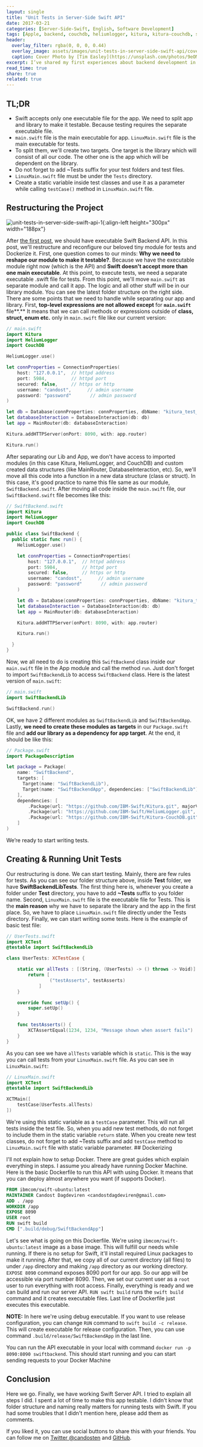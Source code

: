 ```yaml
---
layout: single
title: "Unit Tests in Server-Side Swift API"
date: 2017-03-21
categories: [Server-Side-Swift, English, Software Development]
tags: [Apple, backend, couchdb, heliumlogger, kitura, kitura-couchdb, server side, server side swift, Software, Software Development, swift, swift-3, swift3]
header:
  overlay_filter: rgba(0, 0, 0, 0.44)
  overlay_image: assets/images/unit-tests-in-server-side-swift-api/cover.jpx
  caption: Cover Photo by [Tim Easley](https://unsplash.com/photos/9eOMleOBWmY) on [Unsplash](https://unsplash.com/)
excerpt: I’ve shared my first experiences about backend development in Swift [in my previous blog post](/new-horizons-with-server-side-swift). This is the follow-up post. I'll talk about Unit Tests in Swift.
read_time: true
share: true
related: true
---
```


## TL;DR

- Swift accepts only one executable file for the app. We need to split app and library to make it testable. Because testing requires the separate executable file.
- `main.swift` file is the main executable for app. `LinuxMain.swift` file is the main executable for tests.
- To split them, we'll create two targets. One target is the library which will consist of all our code. The other one is the app which will be dependent on the library.
- Do not forget to add ~Tests suffix for your test folders and test files.
- `LinuxMain.swift` file must be under the `Tests` directory.
- Create a static variable inside test classes and use it as a parameter while calling `testCase()` method in `LinuxMain.swift` file.

## Restructuring the Project

![unit-tests-in-server-side-swift-api-1](/assets/images/unit-tests-in-server-side-swift-api/1.png){:align-left height="300px" width="188px"}


After [the first post](/new-horizons-with-server-side-swift), we should have executable Swift Backend API. In this post, we'll restructure and reconfigure our beloved tiny module for tests and Dockerize it. First, one question comes to our minds: **Why we need to reshape our module to make it testable?**. Because we have the executable module right now (which is the API) and **Swift doesn't accept more than one main executable**. At this point, to execute tests, we need a separate executable .swift file for tests. From this point, we'll move `main.swift` as separate module and call it app. The logic and all other stuff will be in our library module. You can see the latest folder structure on the right side. There are some points that we need to handle while separating our app and library. First, **top-level expressions are not allowed except** for **`main.swift`** file**.** It means that we can call methods or expressions outside of **class, struct, enum etc.** only in `main.swift` file like our current version:

```swift
// main.swift
import Kitura
import HeliumLogger
import CouchDB

HeliumLogger.use()

let connProperties = ConnectionProperties(
    host: "127.0.0.1",  // httpd address
    port: 5984,         // httpd port
    secured: false,     // https or http
    username: "candost",      // admin username
    password: "password"       // admin password
)

let db = Database(connProperties: connProperties, dbName: "kitura_test_db")
let databaseInteraction = DatabaseInteraction(db: db)
let app = MainRouter(db: databaseInteraction)

Kitura.addHTTPServer(onPort: 8090, with: app.router)

Kitura.run()
```

After separating our Lib and App, we don't have access to imported modules (in this case Kitura, HeliumLogger, and CouchDB) and custom created data structures (like MainRouter, DatabaseInteraction, etc). So, we'll move all this code into a function in a new data structure (class or struct). In this case, it's good practice to name this file same as our module, `SwiftBackend.swift`. After moving all code inside the `main.swift` file, our `SwiftBackend.swift` file becomes like this:

```swift
// SwiftBackend.swift
import Kitura
import HeliumLogger
import CouchDB

public class SwiftBackend {
  public static func run() {
    HeliumLogger.use()

    let connProperties = ConnectionProperties(
        host: "127.0.0.1",  // httpd address
        port: 5984,         // httpd port
        secured: false,     // https or http
        username: "candost",      // admin username
        password: "password"       // admin password
    )

    let db = Database(connProperties: connProperties, dbName: "kitura_test_db")
    let databaseInteraction = DatabaseInteraction(db: db)
    let app = MainRouter(db: databaseInteraction)

    Kitura.addHTTPServer(onPort: 8090, with: app.router)

    Kitura.run()

  }
}
```

Now, we all need to do is creating this `SwiftBackend` class inside our `main.swift` file in the App module and call the method `run`. Just don't forget to import `SwiftBackendLib` to access `SwiftBackend` class. Here is the latest version of `main.swift`:

```swift
// main.swift
import SwiftBackendLib

SwiftBackend.run()
```

OK, we have 2 different modules as `SwiftBackendLib` and `SwiftBackendApp`. Lastly, **we need to create these modules as targets** in our `Package.swift` file and **add our library as a dependency for app target**. At the end, it should be like this:

```swift
// Package.swift
import PackageDescription

let package = Package(
    name: "SwiftBackend",
    targets: [
      Target(name: "SwiftBackendLib"),
      Target(name: "SwiftBackendApp", dependencies: ["SwiftBackendLib"])
    ],
    dependencies: [
        .Package(url: "https://github.com/IBM-Swift/Kitura.git", majorVersion: 1, minor: 4),
        .Package(url: "https://github.com/IBM-Swift/HeliumLogger.git", majorVersion: 1, minor: 4),
        .Package(url: "https://github.com/IBM-Swift/Kitura-CouchDB.git", majorVersion: 1, minor: 4)
    ]
)
```

We’re ready to start writing tests.

## Creating & Running Unit Tests

Our restructuring is done. We can start testing. Mainly, there are few rules for tests. As you can see our folder structure above, inside **Test** folder, we have **SwiftBackendLibTests**. The first thing here is, whenever you create a folder under **Test** directory, you have to add **~Tests** suffix to you folder name. Second, `LinuxMain.swift` file is the executable file for Tests. This is the **main reason** why we have to separate the library and the app in the first place. So, we have to place `LinuxMain.swift` file directly under the Tests directory. Finally, we can start writing some tests. Here is the example of basic test file:

```swift
// UserTests.swift
import XCTest
@testable import SwiftBackendLib

class UserTests: XCTestCase {

    static var allTests : [(String, (UserTests) -> () throws -> Void)] {
        return [
                ("testAsserts", testAsserts)
            ]
    }

    override func setUp() {
        super.setUp()
    }

    func testAsserts() {
        XCTAssertEqual(1234, 1234, "Message shown when assert fails")
    }
}
```

As you can see we have `allTests` variable which is `static`. This is the way you can call tests from your `LinuxMain.swift` file. As you can see in `LinuxMain.swift`:

```swift
// LinuxMain.swift
import XCTest
@testable import SwiftBackendLib

XCTMain([
    testCase(UserTests.allTests)
])
```

We're using this static variable as a `testCase` parameter. This will run all tests inside the test file. So, when you add new test methods, do not forget to include them in the static variable `return` state. When you create new test classes, do not forget to add ~Tests suffix and add `testCase` method to `LinuxMain.swift` file with static variable parameter. ## Dockerizing

I'll not explain how to setup Docker. There are great guides which explain everything in steps. I assume you already have running Docker Machine. Here is the basic Dockerfile to run this API with using Docker. It means that you can deploy almost anywhere you want (if supports Docker).

```Dockerfile
FROM ibmcom/swift-ubuntu:latest
MAINTAINER Candost Dagdeviren <candostdagdeviren@gmail.com>
ADD . /app
WORKDIR /app
EXPOSE 8090
USER root
RUN swift build
CMD [".build/debug/SwiftBackendApp"]
```

Let's see what is going on this Dockerfile. We're using `ibmcom/swift-ubuntu:latest` image as a base image. This will fulfill our needs while running. If there is no setup for Swift, it'll install required Linux packages to make it running. After that, we copy all of our current directory (all files) to under `/app` directory and making `/app` directory as our working directory. `EXPOSE 8090` command exposes 8090 port for our app. So our app will be accessible via port number 8090. Then, we set our current user as a `root` user to run everything with root access. Finally, everything is ready and we can build and run our server API. `RUN swift build` runs the `swift build` command and it creates executable files. Last line of Dockerfile just executes this executable.

**NOTE:** In here we're using debug executable. If you want to use release configuration, you can change `RUN` command to `swift build -c release`. This will create executable for release configuration. Then, you can use command `.build/release/SwiftBackendApp` in the last line.

You can run the API executable in your local with command `docker run -p 8090:8090 swiftbackend`. This should start running and you can start sending requests to your Docker Machine

## Conclusion

Here we go. Finally, we have working Swift Server API. I tried to explain all steps I did. I spent a lot of time to make this app testable. I didn't know that folder structure and naming really matters for running tests with Swift. If you had some troubles that I didn't mention here, please add them as comments.

If you liked it, you can use social buttons to share this with your friends. You can follow me on [Twitter @candosten](https://twitter.com/CandostEN) and [GitHub](https://github.com/candostdagdeviren/).